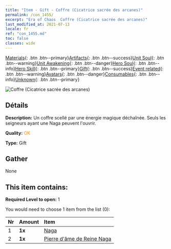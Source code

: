 ```yaml
---
title: "Item - Gift - Coffre (Cicatrice sacrée des arcanes)"
permalink: /con_1455/
excerpt: "Era of Chaos  Coffre (Cicatrice sacrée des arcanes)"
last_modified_at: 2021-07-13
locale: fr
ref: "con_1455.md"
toc: false
classes: wide
---
```

 [Materials](/ItemsFR/){: .btn .btn--primary}[Artifacts](/ItemsFR/Artifacts/){: .btn .btn--success}[Unit Soul](/ItemsFR/UnitSoul/){: .btn .btn--warning}[Unit Awakening](/ItemsFR/UnitAwakening/){: .btn .btn--danger}[Hero Soul](/ItemsFR/HeroSoul/){: .btn .btn--info}[Hero Skill](/ItemsFR/HeroSkill/){: .btn .btn--primary}[Gift](/ItemsFR/Gift/){: .btn .btn--success}[Event related](/ItemsFR/Events/){: .btn .btn--warning}[Avatars](/ItemsFR/Avatars/){: .btn .btn--danger}[Consumables](/ItemsFR/Consumables/){: .btn .btn--info}[Unknown](/ItemsFR/Unknown/){: .btn .btn--primary}

 ![Coffre (Cicatrice sacrée des arcanes)](/images/t/i_907023.png)

## Détails
 **Description:** Un coffre scellé par une énergie magique déchaînée. Seuls les seigneurs ayant une Naga peuvent l'ouvrir.

 **Quality:** <span style="color: #FF8C00">OK</span>

 **Type:** Gift

## Gather

  None

## This item contains:

 **Required Level to open:** 1

 You would need to choose 1 item from the list (0):

  | Nr | Amount |     Item    |
  |:---|:-------|:------------|
  | 1 |  **1x** | [Naga](/ItemsFR/unt_240/) |  | 
  | 2 |  **1x** | [Pierre d'âme de Reine Naga](/ItemsFR/unt_325/) |  | 
